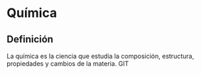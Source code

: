 # Química

## Definición
La química es la ciencia que estudia la composición, estructura, propiedades y cambios de la materia.
GIT